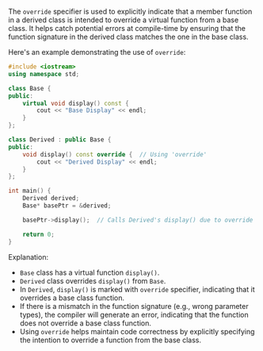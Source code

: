 [//]: # (### Using the Specifier override to Indicate the Intention to Override)

The `override` specifier is used to explicitly indicate that a member function in a derived class is intended to override a virtual function from a base class. It helps catch potential errors at compile-time by ensuring that the function signature in the derived class matches the one in the base class.

Here's an example demonstrating the use of `override`:

```cpp
#include <iostream>
using namespace std;

class Base {
public:
    virtual void display() const {
        cout << "Base Display" << endl;
    }
};

class Derived : public Base {
public:
    void display() const override {  // Using 'override'
        cout << "Derived Display" << endl;
    }
};

int main() {
    Derived derived;
    Base* basePtr = &derived;

    basePtr->display();  // Calls Derived's display() due to override

    return 0;
}
```

Explanation:

- `Base` class has a virtual function `display()`.
- `Derived` class overrides `display()` from `Base`.
- In `Derived`, `display()` is marked with `override` specifier, indicating that it overrides a base class function.
- If there is a mismatch in the function signature (e.g., wrong parameter types), the compiler will generate an error, indicating that the function does not override a base class function.
- Using `override` helps maintain code correctness by explicitly specifying the intention to override a function from the base class.
